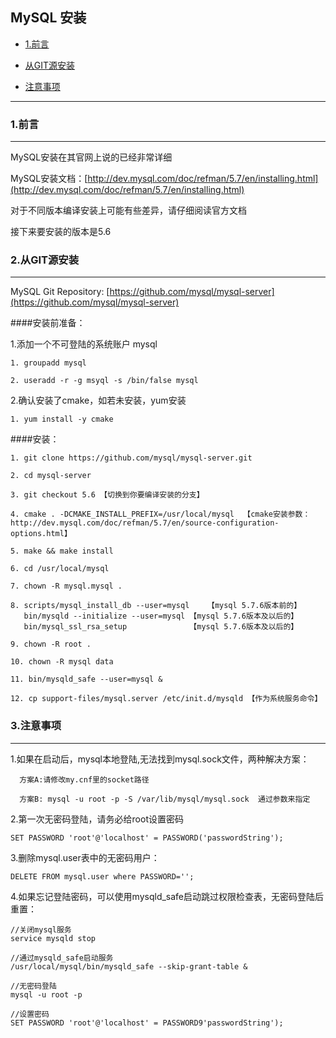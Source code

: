 

## MySQL 安装

*   [1.前言](#preface)

*   [从GIT源安装](#install)

*   [注意事项](#notice)


***



<h3 id="preface" class="blueJK">1.前言</h3>

***

MySQL安装在其官网上说的已经非常详细

MySQL安装文档：[http://dev.mysql.com/doc/refman/5.7/en/installing.html](http://dev.mysql.com/doc/refman/5.7/en/installing.html)

对于不同版本编译安装上可能有些差异，请仔细阅读官方文档

接下来要安装的版本是5.6



<h3 id="install" class="blueJK">2.从GIT源安装</h3>

***

MySQL Git Repository: [https://github.com/mysql/mysql-server](https://github.com/mysql/mysql-server)


####安装前准备：

1.添加一个不可登陆的系统账户 mysql
    
    1. groupadd mysql
    
    2. useradd -r -g msyql -s /bin/false mysql


2.确认安装了cmake，如若未安装，yum安装

    1. yum install -y cmake


####安装：


    1. git clone https://github.com/mysql/mysql-server.git
    
    2. cd mysql-server
    
    3. git checkout 5.6 【切换到你要编译安装的分支】
    
    4. cmake . -DCMAKE_INSTALL_PREFIX=/usr/local/mysql  【cmake安装参数：http://dev.mysql.com/doc/refman/5.7/en/source-configuration-options.html】
    
    5. make && make install
    
    6. cd /usr/local/mysql
       
    7. chown -R mysql.mysql .
    
    8. scripts/mysql_install_db --user=mysql    【mysql 5.7.6版本前的】 
       bin/mysqld --initialize --user=mysql 【mysql 5.7.6版本及以后的】
       bin/mysql_ssl_rsa_setup              【mysql 5.7.6版本及以后的】 
    
    9. chown -R root .
    
    10. chown -R mysql data
    
    11. bin/mysqld_safe --user=mysql &
    
    12. cp support-files/mysql.server /etc/init.d/mysqld 【作为系统服务命令】


<h3 id="notice" class="blueJK">3.注意事项</h3>

***

1.如果在启动后，mysql本地登陆,无法找到mysql.sock文件，两种解决方案：
  
      方案A:请修改my.cnf里的socket路径
      
      方案B: mysql -u root -p -S /var/lib/mysql/mysql.sock  通过参数来指定
      

2.第一次无密码登陆，请务必给root设置密码

    SET PASSWORD 'root'@'localhost' = PASSWORD('passwordString');
  
  
3.删除mysql.user表中的无密码用户：
  
    DELETE FROM mysql.user where PASSWORD='';


4.如果忘记登陆密码，可以使用mysqld_safe启动跳过权限检查表，无密码登陆后重置：

    //关闭mysql服务
    service mysqld stop

    //通过mysqld_safe启动服务
    /usr/local/mysql/bin/mysqld_safe --skip-grant-table &

    //无密码登陆
    mysql -u root -p

    //设置密码
    SET PASSWORD 'root'@'localhost' = PASSWORD9'passwordString');
    

 